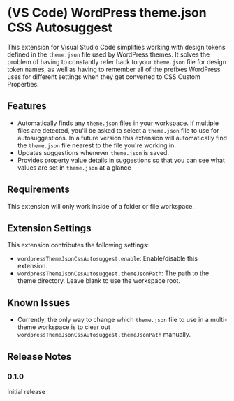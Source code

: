 # (VS Code) WordPress theme.json CSS Autosuggest

This extension for Visual Studio Code simplifies working with design tokens defined in the `theme.json` file used by WordPress themes. It solves the problem of having to constantly refer back to your `theme.json` file for design token names, as well as having to remember all of the prefixes WordPress uses for different settings when they get converted to CSS Custom Properties.

## Features
- Automatically finds any `theme.json` files in your workspace. If multiple files are detected, you'll be asked to select a `theme.json` file to use for autosuggestions. In a future version this extension will automatically find the `theme.json` file nearest to the file you're working in.
- Updates suggestions whenever `theme.json` is saved.
- Provides property value details in suggestions so that you can see what values are set in `theme.json` at a glance

## Requirements
This extension will only work inside of a folder or file workspace.
## Extension Settings
This extension contributes the following settings:

* `wordpressThemeJsonCssAutosuggest.enable`: Enable/disable this extension.
* `wordpressThemeJsonCssAutosuggest.themeJsonPath`: The path to the theme directory. Leave blank to use the workspace root.

## Known Issues

- Currently, the only way to change which `theme.json` file to use in a multi-theme workspace is to clear out `wordpressThemeJsonCssAutosuggest.themeJsonPath` manually.

## Release Notes

### 0.1.0
Initial release

